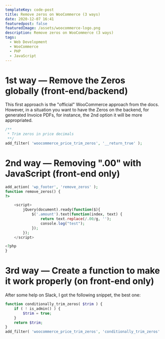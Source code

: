 ```yaml
---
templateKey: code-post
title: Remove zeros on WooCommerce (3 ways)
date: 2020-12-07 16:41
featuredpost: false
featuredImage: /assets/woocommerce-logo.png
description: Remove zeros on WooCommerce (3 ways)
tags:
  - Web Development
  - WooCommerce
  - PHP
  - JavaScript
---
```


# 1st way — Remove the Zeros globally (front-end/backend)

This first approach is the "official" WooCommerce approach from the docs. However, in a situation you want to have the Zeros on the backend, for generated Invoice PDFs, for instance, the 2nd option it will be more appropriated.

```php
/**
 * Trim zeros in price decimals
 **/
add_filter( 'woocommerce_price_trim_zeros', '__return_true' );
```

# 2nd way — Removing ".00" with JavaScript (front-end only)

```php
add_action( 'wp_footer', 'remove_zeros' );
function remove_zeros() {
?>

	<script>
		jQuery(document).ready(function($){
			$('.amount').text(function(index, text) {
				return text.replace(/.00/g, '');
				console.log("test");
			});
		});
	</script>

<?php
}
```

# 3rd way — Create a function to make it work properly (on front-end only)

After some help on Slack, I got the following snippet, the best one:

```php
function conditionally_trim_zeros( $trim ) {
	if ( ! is_admin() ) {
		$trim = true;
	}
	return $trim;
}
add_filter( 'woocommerce_price_trim_zeros', 'conditionally_trim_zeros' );
```
